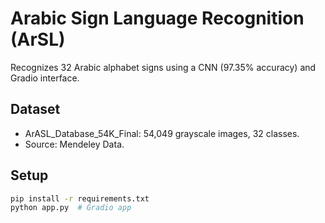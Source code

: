 # Arabic Sign Language Recognition (ArSL)
Recognizes 32 Arabic alphabet signs using a CNN (97.35% accuracy) and Gradio interface.
## Dataset
- ArASL_Database_54K_Final: 54,049 grayscale images, 32 classes.
- Source: Mendeley Data[](https://data.mendeley.com/datasets/y7pckrw6z2/1).
## Setup
```bash
pip install -r requirements.txt
python app.py  # Gradio app

